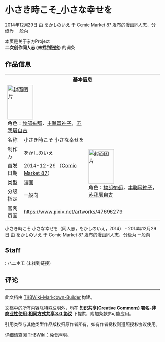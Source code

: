 # 小さき時こそ_小さな幸せを

<!-- source html: G:\repos\THBWiki-Markdown-Builder\THBWikiMarkdown\Temp\main\9\9e\ns0%3A%E5%B0%8F%E3%81%95%E3%81%8D%E6%99%82%E3%81%93%E3%81%9D_%E5%B0%8F%E3%81%95%E3%81%AA%E5%B9%B8%E3%81%9B%E3%82%92.html -->

2014年12月29日 由 をかしのいえ 于 Comic Market 87 发布的漫画同人志，分级为 一般向

本页是关于东方Project  
 **二次创作同人志 (未找到链接)** 的词条
## 作品信息

<table><tbody><tr><th colspan="3">基本信息</th></tr><tr><td class="cover-artwork-mobile" colspan="2"><a href="./文件-小さき時こそ_小さな幸せを封面.jpg.md" class="image" title="封面图片"><img alt="封面图片" src="https://upload.thwiki.cc/thumb/9/9e/%E5%B0%8F%E3%81%95%E3%81%8D%E6%99%82%E3%81%93%E3%81%9D_%E5%B0%8F%E3%81%95%E3%81%AA%E5%B9%B8%E3%81%9B%E3%82%92%E5%B0%81%E9%9D%A2.jpg/83px-%E5%B0%8F%E3%81%95%E3%81%8D%E6%99%82%E3%81%93%E3%81%9D_%E5%B0%8F%E3%81%95%E3%81%AA%E5%B9%B8%E3%81%9B%E3%82%92%E5%B0%81%E9%9D%A2.jpg" decoding="async" loading="lazy" width="83" height="112" srcset="https://upload.thwiki.cc/thumb/9/9e/%E5%B0%8F%E3%81%95%E3%81%8D%E6%99%82%E3%81%93%E3%81%9D_%E5%B0%8F%E3%81%95%E3%81%AA%E5%B9%B8%E3%81%9B%E3%82%92%E5%B0%81%E9%9D%A2.jpg/125px-%E5%B0%8F%E3%81%95%E3%81%8D%E6%99%82%E3%81%93%E3%81%9D_%E5%B0%8F%E3%81%95%E3%81%AA%E5%B9%B8%E3%81%9B%E3%82%92%E5%B0%81%E9%9D%A2.jpg 1.5x, https://upload.thwiki.cc/thumb/9/9e/%E5%B0%8F%E3%81%95%E3%81%8D%E6%99%82%E3%81%93%E3%81%9D_%E5%B0%8F%E3%81%95%E3%81%AA%E5%B9%B8%E3%81%9B%E3%82%92%E5%B0%81%E9%9D%A2.jpg/167px-%E5%B0%8F%E3%81%95%E3%81%8D%E6%99%82%E3%81%93%E3%81%9D_%E5%B0%8F%E3%81%95%E3%81%AA%E5%B9%B8%E3%81%9B%E3%82%92%E5%B0%81%E9%9D%A2.jpg 2x" data-file-width="895" data-file-height="1200"></a><div class="cover-char">角色：<a href="./物部布都.md" title="物部布都">物部布都</a>，<a href="./丰聪耳神子.md" title="丰聪耳神子">丰聪耳神子</a>，<a href="./苏我屠自古.md" title="苏我屠自古">苏我屠自古</a></div></td>
</tr><tr><td class="label">名称</td><td colspan="2"> 小さき時こそ 小さな幸せを </td></tr><tr><td class="label">制作方</td><td><a href="./をかしのいえ.md" title="をかしのいえ">をかしのいえ</a></td><td class="cover-artwork" rowspan="4" style="min-width:112px;"><a href="./文件-小さき時こそ_小さな幸せを封面.jpg.md" class="image" title="封面图片"><img alt="封面图片" src="https://upload.thwiki.cc/thumb/9/9e/%E5%B0%8F%E3%81%95%E3%81%8D%E6%99%82%E3%81%93%E3%81%9D_%E5%B0%8F%E3%81%95%E3%81%AA%E5%B9%B8%E3%81%9B%E3%82%92%E5%B0%81%E9%9D%A2.jpg/83px-%E5%B0%8F%E3%81%95%E3%81%8D%E6%99%82%E3%81%93%E3%81%9D_%E5%B0%8F%E3%81%95%E3%81%AA%E5%B9%B8%E3%81%9B%E3%82%92%E5%B0%81%E9%9D%A2.jpg" decoding="async" loading="lazy" width="83" height="112" srcset="https://upload.thwiki.cc/thumb/9/9e/%E5%B0%8F%E3%81%95%E3%81%8D%E6%99%82%E3%81%93%E3%81%9D_%E5%B0%8F%E3%81%95%E3%81%AA%E5%B9%B8%E3%81%9B%E3%82%92%E5%B0%81%E9%9D%A2.jpg/125px-%E5%B0%8F%E3%81%95%E3%81%8D%E6%99%82%E3%81%93%E3%81%9D_%E5%B0%8F%E3%81%95%E3%81%AA%E5%B9%B8%E3%81%9B%E3%82%92%E5%B0%81%E9%9D%A2.jpg 1.5x, https://upload.thwiki.cc/thumb/9/9e/%E5%B0%8F%E3%81%95%E3%81%8D%E6%99%82%E3%81%93%E3%81%9D_%E5%B0%8F%E3%81%95%E3%81%AA%E5%B9%B8%E3%81%9B%E3%82%92%E5%B0%81%E9%9D%A2.jpg/167px-%E5%B0%8F%E3%81%95%E3%81%8D%E6%99%82%E3%81%93%E3%81%9D_%E5%B0%8F%E3%81%95%E3%81%AA%E5%B9%B8%E3%81%9B%E3%82%92%E5%B0%81%E9%9D%A2.jpg 2x" data-file-width="895" data-file-height="1200"></a><div class="cover-char">角色：<a href="./物部布都.md" title="物部布都">物部布都</a>，<a href="./丰聪耳神子.md" title="丰聪耳神子">丰聪耳神子</a>，<a href="./苏我屠自古.md" title="苏我屠自古">苏我屠自古</a></div></td>
</tr><tr><td class="label">首发日期</td><td>2014-12-29&#160;（<a href="/展会作品列表?e=Comic+Market%2387">Comic Market 87</a>）</td></tr><tr><td class="label">类型</td><td>漫画</td></tr><tr><td class="label">分级指定</td><td>一般向</td></tr>
<tr><td class="label">官网页面</td><td colspan="2"><a rel="nofollow" class="external free" href="https://www.pixiv.net/artworks/47696279">https://www.pixiv.net/artworks/47696279</a></td></tr></tbody></table>

小さき時こそ 小さな幸せを（同人志，をかしのいえ，2014） - 2014年12月29日 由 をかしのいえ 于 Comic Market 87 发布的漫画同人志，分级为 一般向
## Staff
: ハニホモ (未找到链接)

## 评论




---

此文档由 [THBWiki-Markdown-Builder](https://github.com/Delsin-Yu/THBWiki-Markdown-Builder) 构建。

文档中的所有内容除特殊注明外，均在 [**知识共享(Creative Commons) 署名-非商业性使用-相同方式共享 3.0 协议**](https://creativecommons.org/licenses/by-sa/3.0/deed.zh-hans) 下提供，附加条款亦可能应用。

引用类型与其他类型作品版权归原作者所有，如有作者授权则遵照授权协议使用。

详细请查阅 [THBWiki：免责声明](https://thbwiki.cc/THBWiki:%E5%85%8D%E8%B4%A3%E5%A3%B0%E6%98%8E)。

